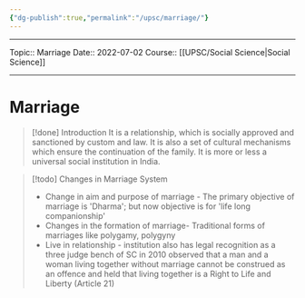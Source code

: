 ```yaml
---
{"dg-publish":true,"permalink":"/upsc/marriage/"}
---
```


----
Topic:: Marriage
Date:: 2022-07-02
Course:: [[UPSC/Social Science\|Social Science]] 

----
# Marriage
>[!done] Introduction 
> It is a relationship, which is socially approved and sanctioned by custom and law. It is also a set of cultural mechanisms which ensure the continuation of the family. It is more or less a universal social institution in India.
>

>[!todo] Changes in Marriage System 
> - Change in aim and purpose of marriage - The primary objective of marriage is 'Dharma'; but now objective is for 'life long companionship'
> - Changes in the formation of marriage- Traditional forms of marriages like polygamy, polygyny
> - Live in relationship - institution also has legal recognition as a three judge bench of SC in 2010 observed that a man and a woman living together without marriage cannot be construed as an offence and held that living together is a Right to Life and Liberty (Article 21)
